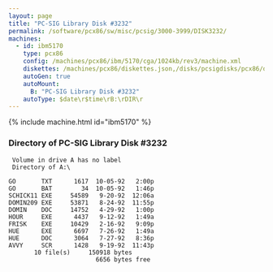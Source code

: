 ```yaml
---
layout: page
title: "PC-SIG Library Disk #3232"
permalink: /software/pcx86/sw/misc/pcsig/3000-3999/DISK3232/
machines:
  - id: ibm5170
    type: pcx86
    config: /machines/pcx86/ibm/5170/cga/1024kb/rev3/machine.xml
    diskettes: /machines/pcx86/diskettes.json,/disks/pcsigdisks/pcx86/diskettes.json
    autoGen: true
    autoMount:
      B: "PC-SIG Library Disk #3232"
    autoType: $date\r$time\rB:\rDIR\r
---
```


{% include machine.html id="ibm5170" %}

### Directory of PC-SIG Library Disk #3232

     Volume in drive A has no label
     Directory of A:\

    GO       TXT      1617  10-05-92   2:00p
    GO       BAT        34  10-05-92   1:46p
    SCHICK11 EXE     54589   9-20-92  12:06a
    DOMIN209 EXE     53871   8-24-92  11:55p
    DOMIN    DOC     14752   4-29-92   1:00p
    HOUR     EXE      4437   9-12-92   1:49a
    FRISK    EXE     10429   2-16-92   9:09p
    HUE      EXE      6697   7-26-92   1:49a
    HUE      DOC      3064   7-27-92   8:36p
    AVVY     SCR      1428   9-19-92  11:43p
           10 file(s)     150918 bytes
                            6656 bytes free
